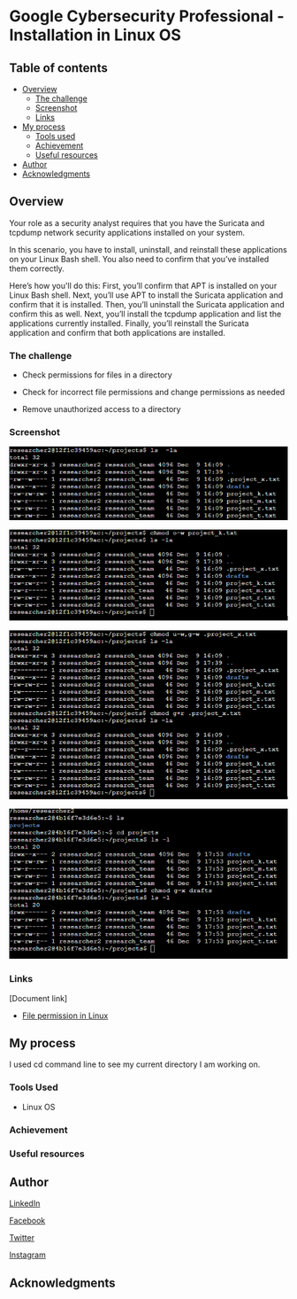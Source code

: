 # Google Cybersecurity Professional - Installation in Linux OS

## Table of contents

- [Overview](#overview)
  - [The challenge](#the-challenge)
  - [Screenshot](#screenshot)
  - [Links](#links)
- [My process](#my-process)
  - [Tools used](#tools-used)
  - [Achievement](#achievement)
  - [Useful resources](#useful-resources)
- [Author](#author)
- [Acknowledgments](#acknowledgments)

## Overview

Your role as a security analyst requires that you have the Suricata and tcpdump network security applications installed on your system.

In this scenario, you have to install, uninstall, and reinstall these applications on your Linux Bash shell. You also need to confirm that you’ve installed them correctly.

Here’s how you'll do this: First, you’ll confirm that APT is installed on your Linux Bash shell. Next, you’ll use APT to install the Suricata application and confirm that it is installed. Then, you’ll uninstall the Suricata application and confirm this as well. Next, you’ll install the tcpdump application and list the applications currently installed. Finally, you’ll reinstall the Suricata application and confirm that both applications are installed.

### The challenge

- Check permissions for files in a directory

- Check for incorrect file permissions and change permissions as needed

- Remove unauthorized access to a directory

### Screenshot

![ls -ls](../Image/File%20permission/Check%20permission.png)

![change file permission](../Image/File%20permission/Change%20file%20permission.png)

![change hidden file permission](../Image/File%20permission/Change%20hidden%20file%20permission.png)

![change file permission](../Image/File%20permission/Change%20directory%20permission.png)

### Links

[Document link]

- [File permission in Linux](https://docs.google.com/document/d/1ROYN7iOvOfgJkUc9sh_rtpVFPNfozloNMupXTvUlh84/edit?usp=drive_link)

## My process

I used cd command line to see my current directory I am working on.

### Tools Used

- Linux OS

### Achievement

### Useful resources

## Author

[LinkedIn](www.linkedin.com/in/olagoke-holo)

[Facebook](https://web.facebook.com/olagoke.holo.3/)

[Twitter](https://twitter.com/olarragoken)

[Instagram](https://www.instagram.com/holoolagoke/)

## Acknowledgments
